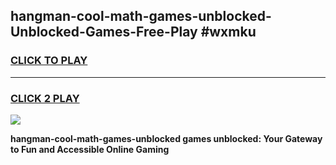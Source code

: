 
## hangman-cool-math-games-unblocked-Unblocked-Games-Free-Play #wxmku
<h3>
<a href="https://us.freeplayer.one?title=hangman-cool-math-games-unblocked&ref=9M">CLICK TO PLAY</a></h3>
<hr>

<h3>
<a href="https://us.freeplayer.one?title=hangman-cool-math-games-unblocked&ref=9M">CLICK 2 PLAY</a>
  
</h3>

<a href="https://us.freeplayer.one?title=hangman-cool-math-games-unblocked&ref=9M"><img src="https://clearcache.store/games.png"></a>


**hangman-cool-math-games-unblocked games unblocked: Your Gateway to Fun and Accessible Online Gaming**
